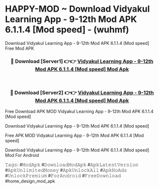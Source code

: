 # HAPPY-MOD ~ Download Vidyakul Learning App - 9-12th Mod APK 6.1.1.4 [Mod speed] - (wuhmf)
Download Vidyakul Learning App - 9-12th Mod APK 6.1.1.4 [Mod speed] Free Mod APK

<div align="center">
<h3>🔴 Download [Server1] 👉👉 <a href="https://apk-comot.site?title=Vidyakul_Learning_App_-_9-12th_Mod_APK_6.1.1.4_[Mod_speed]">Vidyakul Learning App - 9-12th Mod APK 6.1.1.4 [Mod speed] Mod Apk</a></h3><br>

<h3>🔴 Download [Server2] 👉👉 <a href="https://apk-comot.site?title=Vidyakul_Learning_App_-_9-12th_Mod_APK_6.1.1.4_[Mod_speed]">Vidyakul Learning App - 9-12th Mod APK 6.1.1.4 [Mod speed] Mod Apk</a></h3>
</div>


Free Download APK MOD Vidyakul Learning App - 9-12th Mod APK 6.1.1.4 [Mod speed]

Download Vidyakul Learning App - 9-12th Mod APK 6.1.1.4 [Mod speed] 

Free APK MOD Vidyakul Learning App - 9-12th Mod APK 6.1.1.4 [Mod speed] 

Download Vidyakul Learning App - 9-12th Mod APK 6.1.1.4 [Mod speed] Mod For Android

𝚃𝚊𝚐𝚜: #𝙼𝚘𝚍𝙰𝚙𝚔 #𝙳𝚘𝚠𝚗𝚕𝚘𝚊𝚍𝙼𝚘𝚍𝙰𝚙𝚔 #𝙰𝚙𝚔𝙻𝚊𝚝𝚎𝚜𝚝𝚅𝚎𝚛𝚜𝚒𝚘𝚗 #𝙰𝚙𝚔𝚄𝚗𝚕𝚒𝚖𝚒𝚝𝚎𝚍𝙼𝚘𝚗𝚎𝚢 #𝙰𝚙𝚔𝚄𝚗𝚕𝚘𝚌𝚔𝙰𝚕𝚕 #𝙰𝚙𝚔𝙽𝚘𝙰𝚍𝚜 #𝚄𝚗𝚕𝚘𝚌𝚔𝙿𝚛𝚎𝚖𝚒𝚞𝚖 #𝙵𝚘𝚛𝙰𝚗𝚍𝚛𝚘𝚒𝚍 #𝙵𝚛𝚎𝚎𝙳𝚘𝚠𝚗𝚕𝚘𝚊𝚍 #home_design_mod_apk